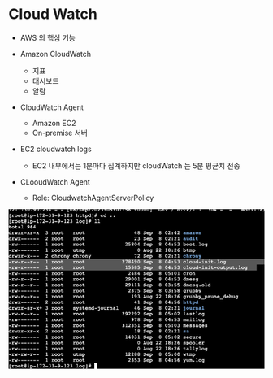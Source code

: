 # Cloud Watch

- AWS 의 핵심 기능


- Amazon CloudWatch
  - 지표 
  - 대시보드 
  - 알람
- CloudWatch Agent
  - Amazon EC2
  - On-premise 서버




- EC2 cloudwatch logs
  - EC2 내부에서는 1분마다 집계하지만 cloudWatch 는 5분 평균치 전송



- CLooudWatch Agent
    - Role: CloudwatchAgentServerPolicy





![img.png](img.png)